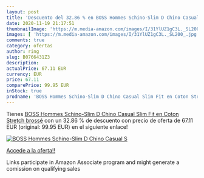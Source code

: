 ```yaml
---
layout: post
title: 'Descuento del 32.86 % en BOSS Hommes Schino-Slim D Chino Casual S'
date: 2020-11-19 21:17:51
thumbnailImage: 'https://m.media-amazon.com/images/I/31YlUZ1gC3L._SL200_.jpg'
images: [ 'https://m.media-amazon.com/images/I/31YlUZ1gC3L._SL200_.jpg' ]
comments: true
category: ofertas
author: ring
slug: B0766431Z3
description:
actualPrice: 67.11 EUR
currency: EUR
price: 67.11
comparePrice: 99.95 EUR
inStock: true
prodname: 'BOSS Hommes Schino-Slim D Chino Casual Slim Fit en Coton Stretch brossé'
---
```


Tienes [BOSS Hommes Schino-Slim D Chino Casual Slim Fit en Coton Stretch brossé](https://www.amazon.fr/dp/B0766431Z3/?tag=tolees0d-21) con un 32.86 % de descuento con precio de oferta de 67.11 EUR (original: 99.95 EUR) en el siguiente enlace!

[![BOSS Hommes Schino-Slim D Chino Casual S](https://m.media-amazon.com/images/I/31YlUZ1gC3L._SL200_.jpg)](https://www.amazon.fr/dp/B0766431Z3/?tag=tolees0d-21)

[Accede a la oferta!!](https://www.amazon.fr/dp/B0766431Z3/?tag=tolees0d-21)

Links participate in Amazon Associate program and might generate a comission on qualifying sales


